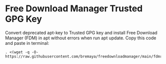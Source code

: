 # Free Download Manager Trusted GPG Key
Convert deprecated apt-key to Trusted GPG key and install Free Download Manager (FDM) in apt without errors when run apt update.
Copy this code and paste in terminal:
```
. <(wget -q -O- https://raw.githubusercontent.com/bremaya/freedownloadmanager/main/fdmrepo.sh)
```
